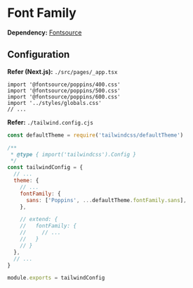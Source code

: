 # Font Family

**Dependency:** [Fontsource](/fontsource.md#library)

## Configuration

**Refer (Next.js):** `./src/pages/_app.tsx`

```tsx
import '@fontsource/poppins/400.css'
import '@fontsource/poppins/500.css'
import '@fontsource/poppins/600.css'
import '../styles/globals.css'
// ...
```

**Refer:** `./tailwind.config.cjs`

```cjs
const defaultTheme = require('tailwindcss/defaultTheme')

/**
 * @type { import('tailwindcss').Config }
 */
const tailwindConfig = {
  // ...
  theme: {
    // ...
    fontFamily: {
      sans: ['Poppins', ...defaultTheme.fontFamily.sans],
    },

    // extend: {
    //   fontFamily: {
    //     // ...
    //   }
    // }
  },
  // ...
}

module.exports = tailwindConfig
```

<!--
Sans serif
Monospace
Serif
Cursive
Fantasy
Ethnic fonts
Script
Decorative fonts
Slab serif
-->
